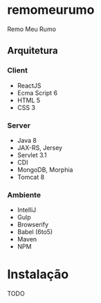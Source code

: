 # remomeurumo
Remo Meu Rumo


## Arquitetura

### Client

* ReactJS
* Ecma Script 6
* HTML 5
* CSS 3

### Server

* Java 8
* JAX-RS, Jersey
* Servlet 3.1
* CDI
* MongoDB, Morphia
* Tomcat 8

### Ambiente

* IntelliJ
* Gulp
* Browserify
* Babel (6to5)
* Maven
* NPM

# Instalação
TODO
